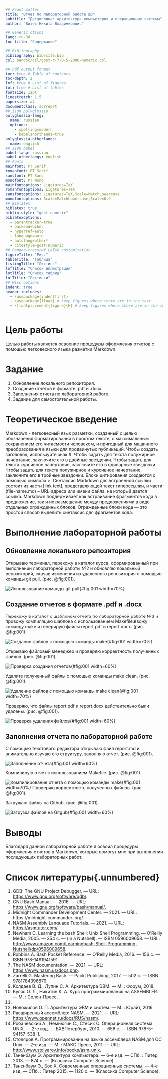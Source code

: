 ```yaml
---
## Front matter
title: "Отчет по лабораторной работе №3"
subtitle: "Дисциплина: архитектура компьютеров и операционные системы"
author: "Бизев Никита Владимирович"

## Generic otions
lang: ru-RU
toc-title: "Содержание"

## Bibliography
bibliography: bib/cite.bib
csl: pandoc/csl/gost-r-7-0-5-2008-numeric.csl

## Pdf output format
toc: true # Table of contents
toc-depth: 2
lof: true # List of figures
lot: true # List of tables
fontsize: 12pt
linestretch: 1.5
papersize: a4
documentclass: scrreprt
## I18n polyglossia
polyglossia-lang:
  name: russian
  options:
	- spelling=modern
	- babelshorthands=true
polyglossia-otherlangs:
  name: english
## I18n babel
babel-lang: russian
babel-otherlangs: english
## Fonts
mainfont: PT Serif
romanfont: PT Serif
sansfont: PT Sans
monofont: PT Mono
mainfontoptions: Ligatures=TeX
romanfontoptions: Ligatures=TeX
sansfontoptions: Ligatures=TeX,Scale=MatchLowercase
monofontoptions: Scale=MatchLowercase,Scale=0.9
## Biblatex
biblatex: true
biblio-style: "gost-numeric"
biblatexoptions:
  - parentracker=true
  - backend=biber
  - hyperref=auto
  - language=auto
  - autolang=other*
  - citestyle=gost-numeric
## Pandoc-crossref LaTeX customization
figureTitle: "Рис."
tableTitle: "Таблица"
listingTitle: "Листинг"
lofTitle: "Список иллюстраций"
lotTitle: "Список таблиц"
lolTitle: "Листинги"
## Misc options
indent: true
header-includes:
  - \usepackage{indentfirst}
  - \usepackage{float} # keep figures where there are in the text
  - \floatplacement{figure}{H} # keep figures where there are in the text
---
```


# Цель работы

Целью работы является освоение процедуры оформления отчетов с помощью легковесного языка разметки Markdown.

# Задание

1. Обновление локального репозитория.
2. Создание отчетов в формате .pdf и .docx.
3. Заполнения отчета по лабораторной работе.
4. Задание для самостоятельной работы. 

# Теоретическое введение

Markdown - легковесный язык разметки, созданный с целью обозначения форматирования в простом тексте, с максимальным сохранением его читаемости человеком, и пригодный для машинного преобразования в языки для продвинутых публикаций. 
Чтобы создать заголовок, используйте знак #.
Чтобы задать для текста полужирное начертание, заключите его в двойные звездочки.
Чтобы задать для текста курсивное начертание, заключите его в одинарные звездочки.
Чтобы задать для текста полужирное и курсивное начертание, заключите его в тройные
звездочки.
Блоки цитирования создаются с помощью символа >.
Синтаксис Markdown для встроенной ссылки состоит из части [link text], представляющей текст гиперссылки, и части (file-name.md) – URL-адреса или имени файла, на который
дается ссылка.
Markdown поддерживает как встраивание фрагментов кода в предложение, так и их размещение между предложениями в виде отдельных огражденных блоков. Огражденные блоки
кода — это простой способ выделить синтаксис для фрагментов кода.

# Выполнение лабораторной работы

## **Обновление локального репозитория**

Открываю терминал, перехожу в каталог курса, сформированный при выполнении лабораторной работы №2 и обновляю локальный репозиторий, скачав изменения из удаленного репозитория с помощью команды git pull. (рис. @fig:001).

![Использование команды git pull](image/2.jpg){#fig:001 width=70%}

## **Создание отчетов в формате .pdf и .docx**

Перехожу в каталог с шаблоном отчета по лабораторной работе №3 и провожу компиляцию шаблона с использованием Makefile:ввожу команду make и генерирую файлы report.pdf и report.docx. (рис. @fig:001).

![Создание файлов с помощью команды make](image/3.jpg){#fig:001 width=70%}

Открываю файловый менеджер и проверяю корректность полученных файлов. (рис. @fig:001).

![Проверка создания отчетов](image/5.jpg){#fig:001 width=60%}

Удалите полученный файлы с помощью команды make clean. (рис. @fig:001).

![Удаление файлов с помощью команды make clean](image/4.jpg){#fig:001 width=70%}

Проверяю, что файлы report.pdf и report.docx действительно были удалены. (рис. @fig:001).

![Проверка удаления файлов](image/6.jpg){#fig:001 width=60%}

## **Заполнения отчета по лабораторной работе**

С помощью текстового редактора открываю файл report.md и внимательно изучаю его структуру, заполняю отчет. (рис. @fig:001).

![Заполнение отчета](image/8.jpg){#fig:001 width=60%}

Компилирую отчет с использованием Makefile. (рис. @fig:001).

![Компилирование отчета с помощью команды make](image/9.jpg){#fig:001 width=70%}
Проверяю корректность полученных файлов. (рис. @fig:001).


Загружаю файлы на Github. (рис. @fig:001).

![Загрузка файлов на Gitgub](image/10.jpg){#fig:001 width=60%}




# Выводы

Благодаря данной лабораторной работе я освоил процедуры оформления отчетов в Markdown, которые помогут мне при выполнении последующих лабораторных работ.

# Список литературы{.unnumbered}
1. GDB: The GNU Project Debugger. — URL: https://www.gnu.org/software/gdb/.
2. GNU Bash Manual. — 2016. — URL: https://www.gnu.org/software/bash/manual/.
3. Midnight Commander Development Center. — 2021. — URL: https://midnight-commander.
org/.
4. NASM Assembly Language Tutorials. — 2021. — URL: https://asmtutor.com/.
5. Newham C. Learning the bash Shell: Unix Shell Programming. — O’Reilly Media, 2005. —
354 с. — (In a Nutshell). — ISBN 0596009658. — URL: http://www.amazon.com/Learningbash-Shell-Programming-Nutshell/dp/0596009658.
6. Robbins A. Bash Pocket Reference. — O’Reilly Media, 2016. — 156 с. — ISBN 978-1491941591.
7. The NASM documentation. — 2021. — URL: https://www.nasm.us/docs.php.
8. Zarrelli G. Mastering Bash. — Packt Publishing, 2017. — 502 с. — ISBN 9781784396879.
9. Колдаев В. Д., Лупин С. А. Архитектура ЭВМ. — М. : Форум, 2018.
10. Куляс О. Л., Никитин К. А. Курс программирования на ASSEMBLER. — М. : Солон-Пресс,
2017.
11. Новожилов О. П. Архитектура ЭВМ и систем. — М. : Юрайт, 2016.
12. Расширенный ассемблер: NASM. — 2021. — URL: https://www.opennet.ru/docs/RUS/nasm/.
13. Робачевский А., Немнюгин С., Стесик О. Операционная система UNIX. — 2-е изд. — БХВПетербург, 2010. — 656 с. — ISBN 978-5-94157-538-1.
14. Столяров А. Программирование на языке ассемблера NASM для ОС Unix. — 2-е изд. —
М. : МАКС Пресс, 2011. — URL: http://www.stolyarov.info/books/asm_unix.
15. Таненбаум Э. Архитектура компьютера. — 6-е изд. — СПб. : Питер, 2013. — 874 с. —
(Классика Computer Science).
16. Таненбаум Э., Бос Х. Современные операционные системы. — 4-е изд. — СПб. : Питер 2015. — 1120 с. — (Классика Computer Science).

